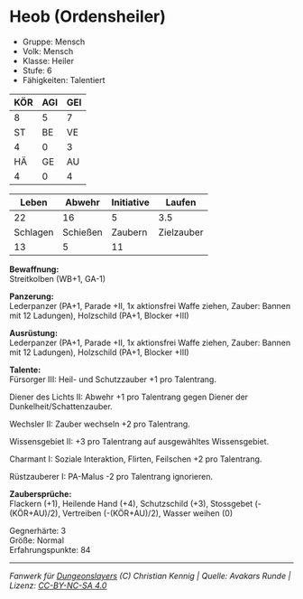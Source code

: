 # Heob (Ordensheiler)  
- Gruppe: Mensch  
- Volk: Mensch  
- Klasse: Heiler  
- Stufe: 6  
- Fähigkeiten: Talentiert  


| KÖR | AGI | GEI |  
| --- | --- | --- |  
| 8   | 5   | 7   |
| ST  | BE  | VE  |  
| 4   | 0   | 3   |
| HÄ  | GE  | AU  |  
| 4   | 0   | 4   |


| Leben    | Abwehr   | Initiative | Laufen     |
| -------- | -------- | ---------- | ---------- |
| 22       | 16       | 5          | 3.5        |
| Schlagen | Schießen | Zaubern    | Zielzauber |
| 13       | 5        | 11         |            |

**Bewaffnung:**  
Streitkolben (WB+1, GA-1)

**Panzerung:**  
Lederpanzer (PA+1, Parade +II, 1x aktionsfrei Waffe ziehen, Zauber: Bannen mit 12 Ladungen), Holzschild (PA+1, Blocker +III)

**Ausrüstung:**  
Lederpanzer (PA+1, Parade +II, 1x aktionsfrei Waffe ziehen, Zauber: Bannen mit 12 Ladungen), Holzschild (PA+1, Blocker +III)

**Talente:**  
Fürsorger III: Heil- und Schutzzauber +1 pro Talentrang. 

Diener des Lichts II: Abwehr +1 pro Talentrang gegen Diener der Dunkelheit/Schattenzauber. 

Wechsler II: Zauber wechseln +2 pro Talentrang. 

Wissensgebiet II: +3 pro Talentrang auf ausgewähltes Wissensgebiet. 

Charmant I: Soziale Interaktion, Flirten, Feilschen +2 pro Talentrang. 

Rüstzauberer I: PA-Malus -2 pro Talentrang ignorieren. 


**Zaubersprüche:**  
Flackern (+1), Heilende Hand (+4), Schutzschild (+3), Stossgebet (-(KÖR+AU)/2), Vertreiben (-(KÖR+AU)/2), Wasser weihen (0)

Gegnerhärte: 3  
Größe: Normal  
Erfahrungspunkte: 84  



___
*Fanwerk für [Dungeonslayers](https://www.dungeonslayers.net/) (C) Christian Kennig | Quelle: Avakars Runde | Lizenz: [CC-BY-NC-SA 4.0](https://creativecommons.org/licenses/by-nc-sa/4.0/deed.de)*